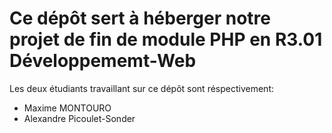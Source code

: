 <h1> Ce dépôt sert à héberger notre projet de fin de module PHP en R3.01 Développememt-Web </h1>
<p>
  Les deux étudiants travaillant sur ce dépôt sont réspectivement: <br>
  <ul>
    <li>
      Maxime MONTOURO
    </li>
    <li>
      Alexandre Picoulet-Sonder
    </li>
  </ul>
</p>
